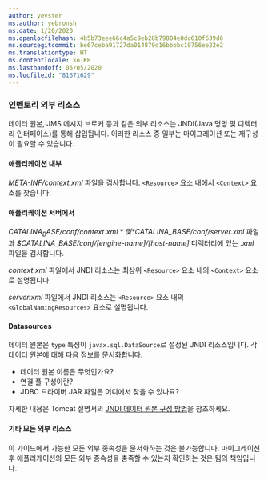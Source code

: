 ```yaml
---
author: yevster
ms.author: yebronsh
ms.date: 1/20/2020
ms.openlocfilehash: 4b5b73eee66c4a5c9eb28b79804e0dc610f639d6
ms.sourcegitcommit: be67ceba91727da014879d16bbbbc19756ee22e2
ms.translationtype: HT
ms.contentlocale: ko-KR
ms.lasthandoff: 05/05/2020
ms.locfileid: "81671629"
---
```

### <a name="inventory-external-resources"></a>인벤토리 외부 리소스

데이터 원본, JMS 메시지 브로커 등과 같은 외부 리소스는 JNDI(Java 명명 및 디렉터리 인터페이스)를 통해 삽입됩니다. 이러한 리소스 중 일부는 마이그레이션 또는 재구성이 필요할 수 있습니다.

#### <a name="inside-your-application"></a>애플리케이션 내부

*META-INF/context.xml* 파일을 검사합니다. `<Resource>` 요소 내에서 `<Context>` 요소를 찾습니다.

#### <a name="on-the-application-servers"></a>애플리케이션 서버에서

*$CATALINA_BASE/conf/context.xml* 및 *$CATALINA_BASE/conf/server.xml* 파일과 *$CATALINA_BASE/conf/[engine-name]/[host-name]* 디렉터리에 있는 *.xml* 파일을 검사합니다.

*context.xml* 파일에서 JNDI 리소스는 최상위 `<Resource>` 요소 내의 `<Context>` 요소로 설명됩니다.

*server.xml* 파일에서 JNDI 리소스는 `<Resource>` 요소 내의 `<GlobalNamingResources>` 요소로 설명됩니다.

#### <a name="datasources"></a>Datasources

데이터 원본은 `type` 특성이 `javax.sql.DataSource`로 설정된 JNDI 리소스입니다. 각 데이터 원본에 대해 다음 정보를 문서화합니다.

* 데이터 원본 이름은 무엇인가요?
* 연결 풀 구성이란?
* JDBC 드라이버 JAR 파일은 어디에서 찾을 수 있나요?

자세한 내용은 Tomcat 설명서의 [JNDI 데이터 원본 구성 방법](https://tomcat.apache.org/tomcat-9.0-doc/jndi-datasource-examples-howto.html)을 참조하세요.

#### <a name="all-other-external-resources"></a>기타 모든 외부 리소스

이 가이드에서 가능한 모든 외부 종속성을 문서화하는 것은 불가능합니다. 마이그레이션 후 애플리케이션의 모든 외부 종속성을 충족할 수 있는지 확인하는 것은 팀의 책임입니다.
